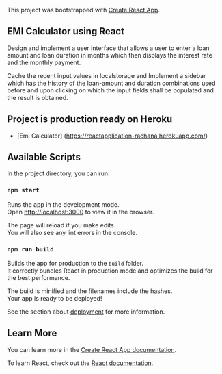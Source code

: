 This project was bootstrapped with [Create React App](https://github.com/facebook/create-react-app).

## EMI Calculator using React
Design and implement a user interface that allows a user to enter a loan amount and  loan duration in months which then displays the interest rate and the monthly payment.

Cache the recent input values in localstorage and Implement a sidebar which has the history of the loan-amount and duration combinations used before and upon clicking on which the input fields shall be populated and the result is obtained.

## Project is production ready on Heroku
- [Emi Calculator] (https://reactapplication-rachana.herokuapp.com/)

## Available Scripts

In the project directory, you can run:

### `npm start`

Runs the app in the development mode.<br />
Open [http://localhost:3000](http://localhost:3000) to view it in the browser.

The page will reload if you make edits.<br />
You will also see any lint errors in the console.

### `npm run build`

Builds the app for production to the `build` folder.<br />
It correctly bundles React in production mode and optimizes the build for the best performance.

The build is minified and the filenames include the hashes.<br />
Your app is ready to be deployed!

See the section about [deployment](https://facebook.github.io/create-react-app/docs/deployment) for more information.

## Learn More

You can learn more in the [Create React App documentation](https://facebook.github.io/create-react-app/docs/getting-started).

To learn React, check out the [React documentation](https://reactjs.org/).

